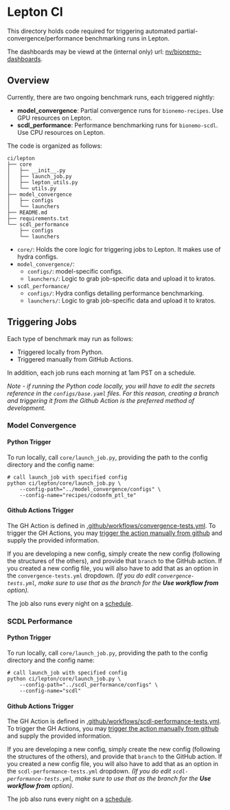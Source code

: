 # Lepton CI

This directory holds code required for triggering automated partial-convergence/performance benchmarking runs in Lepton.

The dashboards may be viewd at the (internal only) url: [nv/bionemo-dashboards](https://nv/bionemo-dashboards).

## Overview

Currently, there are two ongoing benchmark runs, each triggered nightly:

- **model_convergence**: Partial convergence runs for `bionemo-recipes`. Use GPU resources on Lepton.
- **scdl_performance**: Performance benchmarking runs for `bionemo-scdl`. Use CPU resources on Lepton.

The code is organized as follows:

```
ci/lepton
├── core
│   ├── __init__.py
│   ├── launch_job.py
│   ├── lepton_utils.py
│   └── utils.py
├── model_convergence
│   ├── configs
│   └── launchers
├── README.md
├── requirements.txt
└── scdl_performance
    ├── configs
    └── launchers
```

- `core/`: Holds the core logic for triggering jobs to Lepton. It makes use of hydra configs.
- `model_convergence/`:
  - `configs/`: model-specific configs.
  - `launchers/`: Logic to grab job-specific data and upload it to kratos.
- `scdl_performance/`
  - `configs/`: Hydra configs detailing performance benchmarking.
  - `launchers/`: Logic to grab job-specific data and upload it to kratos.

## Triggering Jobs

Each type of benchmark may run as follows:

- Triggered locally from Python.
- Triggered manually from GitHub Actions.

In addition, each job runs each morning at 1am PST on a schedule.

_Note - if running the Python code locally, you will have to edit the secrets reference in the `configs/base.yaml` files. For this reason, creating a branch and triggering it from the Github Action is the preferred method of development._

### Model Convergence

#### Python Trigger

To run locally, call `core/launch_job.py`, providing the path to the config directory and the config name:

```
# call launch_job with specified config
python ci/lepton/core/launch_job.py \
    --config-path="../model_convergence/configs" \
    --config-name="recipes/codonfm_ptl_te"
```

#### Github Actions Trigger

The GH Action is defined in [.github/workflows/convergence-tests.yml](.github/workflows/convergence-tests.yml).
To trigger the GH Actions, you may [trigger the action manually from github](https://github.com/NVIDIA/bionemo-framework/actions/workflows/convergence-tests.yml) and supply the provided information.

If you are developing a new config, simply create the new config (following the structures of the others), and provide that `branch` to the GitHub action. If you created a new config file, you will also have to add that as an option in the `convergence-tests.yml` dropdown. _(If you do edit `convergence-tests.yml`, make sure to use that as the branch for the **Use workflow from** option)._

The job also runs every night on a [schedule](https://github.com/NVIDIA/bionemo-framework/blob/main/.github/workflows/convergence-tests.yml#L33).

### SCDL Performance

#### Python Trigger

To run locally, call `core/launch_job.py`, providing the path to the config directory and the config name:

```
# call launch_job with specified config
python ci/lepton/core/launch_job.py \
    --config-path="../scdl_performance/configs" \
    --config-name="scdl"
```

#### Github Actions Trigger

The GH Action is defined in [.github/workflows/scdl-performance-tests.yml](.github/workflows/scdl-performance-tests.yml).
To trigger the GH Actions, you may [trigger the action manually from github](https://github.com/NVIDIA/bionemo-framework/actions/workflows/scdl-performance-tests.yml) and supply the provided information.

If you are developing a new config, simply create the new config (following the structures of the others), and provide that `branch` to the GitHub action. If you created a new config file, you will also have to add that as an option in the `scdl-performance-tests.yml` dropdown. _(If you do edit `scdl-performance-tests.yml`, make sure to use that as the branch for the **Use workflow from** option)._

The job also runs every night on a [schedule](https://github.com/NVIDIA/bionemo-framework/blob/main/.github/workflows/convergence-tests.yml#L33).
